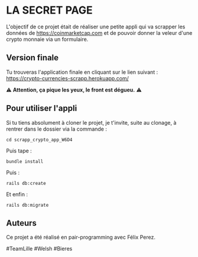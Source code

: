 # LA SECRET PAGE

L'objectif de ce projet était de réaliser une petite appli qui va scrapper les données de https://coinmarketcap.com et de pouvoir donner la veleur d'une crypto monnaie via un formulaire.


## Version finale

Tu trouveras l'application finale en cliquant sur le lien suivant : https://crypto-currencies-scrapp.herokuapp.com/

⚠️ <strong> Attention, ça pique les yeux, le front est dégueu.</strong> ⚠️


## Pour utiliser l'appli

Si tu tiens absolument à cloner le projet, je t'invite, suite au clonage, à rentrer dans le dossier via la commande :
```
cd scrapp_crypto_app_W6D4
```
Puis tape :
```
bundle install
```
Puis :
```
rails db:create
```
Et enfin :
```
rails db:migrate
```

## Auteurs ‍

Ce projet a été réalisé en pair-programming avec Félix Perez.

#TeamLille #Welsh #Bieres

